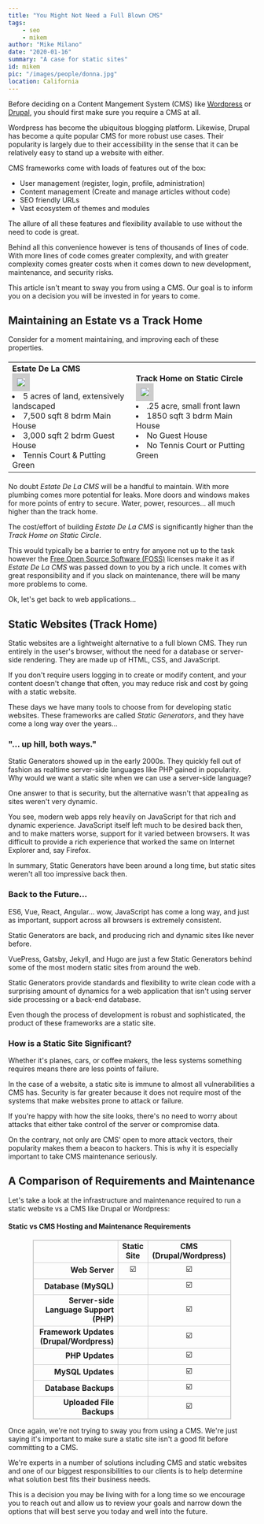 ```yaml
---
title: "You Might Not Need a Full Blown CMS"
tags:
    - seo
    - mikem
author: "Mike Milano"
date: "2020-01-16"
summary: "A case for static sites"
id: mikem
pic: "/images/people/donna.jpg"
location: California
---
```


Before deciding on a Content Mangement System (CMS) like [Wordpress](https://wordpress.com/) or
[Drupal](https://www.drupal.org/), you should first make sure you require a CMS at all.

Wordpress has become the ubiquitous blogging platform. Likewise, Drupal has become a quite popular CMS for
more robust use cases. Their popularity is largely due to their accessibility in the sense that it can
be relatively easy to stand up a website with either.

CMS frameworks come with loads of features out of the box:
- User management (register, login, profile, administration)
- Content management (Create and manage articles without code)
- SEO friendly URLs
- Vast ecosystem of themes and modules

The allure of all these features and flexibility available to use without the need to code is great.

Behind all this convenience however is tens of thousands of lines of code. With more lines of code comes
greater complexity, and with greater complexity comes greater costs when it comes down to new development,
maintenance, and security risks.

This article isn't meant to sway you from using a CMS. Our goal is to inform you on a decision
you will be invested in for years to come.

## Maintaining an Estate vs a Track Home

Consider for a moment maintaining, and improving each of these properties.

<table border="0" style="width: 100%;margin: 20px 0;border-top: 1px solid #ccc;">
<tr><td style="width:50%;valign:top">
<b>Estate De La CMS</b>
<div><img style="border: 10px solid #ccc;" src="/images/articles/cms-vs-static/property-estate.jpg" /></div>
<li> 5 acres of land, extensively landscaped</li>
<li> 7,500 sqft 8 bdrm Main House</li>
<li> 3,000 sqft  2 bdrm Guest House</li>
<li> Tennis Court & Putting Green</li>
</td>
<td style="valign:top">
<b>Track Home on Static Circle</b>
<div><img style="border: 10px solid #ccc;" src="/images/articles/cms-vs-static/property-track.jpg" /></div>
<li> .25 acre, small front lawn</li>
<li> 1850 sqft 3 bdrm Main House</li>
<li> No Guest House</li>
<li> No Tennis Court or Putting Green</li>
</td></tr>
</table>

No doubt *Estate De La CMS* will be a handful to maintain. With more plumbing comes
more potential for leaks. More doors and windows makes for more points of entry
to secure. Water, power, resources... all much higher than the track home.

The cost/effort of building *Estate De La CMS* is significantly higher than the *Track Home on Static Circle*.

This would typically be a barrier to entry for anyone not up to the task however the
<a href="https://en.wikipedia.org/wiki/Free_and_open-source_software">Free
Open Source Software (FOSS)</a> licenses make it as if *Estate De La CMS* was passed down to you
by a rich uncle. It comes with great responsibility and if you slack on maintenance, there will be
many more problems to come.

Ok, let's get back to web applications...

## Static Websites (Track Home)

Static websites are a lightweight alternative to a full blown CMS. They run entirely in the user's browser, without the
 need for a database or server-side rendering. They are made up of HTML, CSS, and JavaScript.

If you don't require users logging in to create or modify content, and your content doesn't change that often,
 you may reduce risk and cost by going with a static website.

These days we have many tools to choose from for developing static websites. These frameworks are called
*Static Generators*, and they have come a long way over the years...

### "... up hill, both ways."

Static Generators showed up in the early 2000s. They quickly fell out of fashion
as realtime server-side languages like PHP gained in popularity. Why would we want a static
site when we can use a server-side language?

One answer to that is security, but the alternative wasn't that appealing as sites weren't very dynamic.

You see, modern web apps rely heavily on JavaScript for that rich and dynamic experience. JavaScript itself
left much to be desired back then, and to make matters worse, support for it varied between browsers. It
was difficult to provide a rich experience that worked the same on Internet Explorer and, say Firefox.

In summary, Static Generators have been around a long time, but static sites weren't all too impressive back then.

### Back to the Future...

ES6, Vue, React, Angular... wow, JavaScript has come a long way, and just as important, support across all browsers
is extremely consistent.

Static Generators are back, and producing rich and dynamic sites like never before.

VuePress, Gatsby, Jekyll, and Hugo are just a few Static Generators behind some of the most modern static sites
from around the web.

Static Generators provide standards and flexibility to write clean code with a surprising amount
of dynamics for a web application that isn't using server side processing or a back-end database.

Even though the process of development is robust and sophisticated, the product of these frameworks
are a static site.

### How is a Static Site Significant?

Whether it's planes, cars, or coffee makers, the less systems something requires means there are
less points of failure.

In the case of a website, a static site is immune to almost all vulnerabilities a CMS has. Security
is far greater because it does not require most of the systems that make websites prone to attack
or failure.

If you're happy with how the site looks, there's no need to worry about attacks that either take
control of the server or compromise data.

On the contrary, not only are CMS' open to more attack vectors, their popularity makes them a beacon
to hackers. This is why it is especially important to take CMS maintenance seriously.


## A Comparison of Requirements and Maintenance

Let's take a look at the infrastructure and maintenance required to run a static website vs a CMS like Drupal or Wordpress:

<h4>Static vs CMS Hosting and Maintenance Requirements</h4>

<style>
    #static-vs-cms-table {
        margin: 0 auto;
        width: 80%;
        border: 1px solid #ccc;
    }
    #static-vs-cms-table {
        font-size: 1.1em;
    }
    #static-vs-cms-table td {
        border: 1px solid #ccc;
        text-align: center;
    }
     #static-vs-cms-table td.header {
        font-weight: bold;
    }
    #static-vs-cms-table td.requirement {
        text-align: right;
        font-weight: bold;
    }
    #static-vs-cms-table td.value {
        text-align: center;
    }

</style>

<table id="static-vs-cms-table">
<tr>
    <td class="header">&nbsp;</td>
    <td class="header">Static Site</td>
    <td class="header">CMS (Drupal/Wordpress)</td>
</tr>
<tr>
  <td class="requirement">Web Server</td>
  <td class="value">☑️</td>
  <td class="value">☑️</td>
</tr><tr>
  <td class="requirement">Database (MySQL)</td>
  <td class="value"></td>
  <td class="value">☑️</td>
</tr><tr>
  <td class="requirement">Server-side Language Support (PHP)</td>
  <td class="value"></td>
  <td class="value">☑️</td>
</tr><tr>
  <td class="requirement">Framework Updates (Drupal/Wordpress)</td>
  <td class="value"></td>
  <td class="value">☑️</td>
</tr><tr>
  <td class="requirement">PHP Updates</td>
  <td class="value"></td>
  <td class="value">☑️</td>
</tr><tr>
  <td class="requirement">MySQL Updates</td>
  <td class="value"></td>
  <td class="value">☑️</td>
</tr><tr>
  <td class="requirement">Database Backups</td>
  <td class="value"></td>
  <td class="value">☑️</td>
</tr><tr>
   <td class="requirement">Uploaded File Backups</td>
   <td class="value"></td>
   <td class="value">☑️</td>
 </tr>
</table>

Once again, we're not trying to sway you from using a CMS. We're just saying it's important to make sure
a static site isn't a good fit before committing to a CMS.

We're experts in a number of solutions including CMS and static websites and one of our biggest responsibilities
to our clients is to help determine what solution best fits their business needs.

This is a decision you may be living with for a long time so we encourage you to reach out and allow us to
review your goals and narrow down the options that will best serve you today and well into the future.
